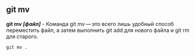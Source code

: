 ## git mv
**git mv *[файл]*** - Команда git mv — это всего лишь удобный способ переместить файл, а затем выполнить git add для нового файла и git rm для старого.

```bash=
git mv .
```